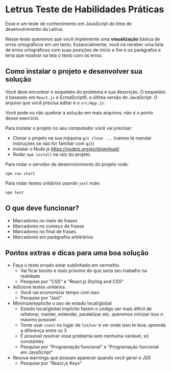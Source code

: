# Letrus Teste de Habilidades Práticas
Esse é um teste de conhecimento em JavaScript do time de desenvolvimento da
Letrus.

Nesse teste queremos que você implemente uma **visualização** básica de erros
ortográficos em um texto. Essencialmente, você irá receber uma lista de erros
ortográficos com suas posições de início e fim e os parágrafos e teria que
mostrar na tela o texto com os erros.

## Como instalar o projeto e desenvolver sua solução
Você deve encontrar o esqueleto do problema e sua descrição. O esqueleto é
baseado em `React.js` e EcmaScript6, a última versão do JavaScript. O arquivo
que você precisa editar é o `src/App.js`.

Você pode ou não quebrar a solução em mais arquivos; não é o ponto desse
exercício.

Para instalar o projeto no seu computador você vai precisar:

- Clonar o projeto na sua máquina `git clone ...` (vamos te mandar instruções se
  não for familiar com `git`)
- Instalar o Node.js https://nodejs.org/en/download/
- Rodar `npm install` na raiz do projeto

Para rodar o servidor de desenvolvimento do projeto rode:
```
npm run start
```

Para rodar testes unitários usando `jest` rode:
```
npm test
```

## O que deve funcionar?
- Marcadores no meio de frases
- Marcadores no começo de frases
- Marcadores no final de frases
- Marcadores em parágrafos arbitrários

## Pontos extras e dicas para uma boa solução
* Faça o texto errado estar sublinhado em vermelho.
  - Vai ficar bonito e mais próximo do que seria seu trabalho na realidade
  - Pesquise por "CSS" e "React.js Styling and CSS"
* Adicione testes unitários.
  - Você vai economizar tempo com isso
  - Pesquise por "Jest"
* Minimize/explicite o uso de estado local/global
  - Estado local/global implícito fazem o código ser mais difícil de refatorar,
    manter, entender, paralelizar etc. queremos minizar isso o máximo possível
  - Tente usar `const` no lugar de `let`/`var` e ver onde isso te leva; aprenda
    a diferença entre os 3
  - É possível resolver esse problema sem nenhuma variável, só constantes
  - Pesquise por "Programação funcional" e "Programação funcional em JavaScript"
* Resova warnings que possam aparecer quando você gerar o JSX
  - Pesquise por "React.js Keys"
